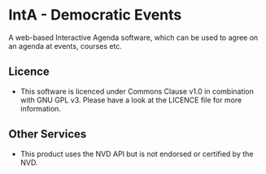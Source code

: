 # IntA - Democratic Events
A web-based Interactive Agenda software, which can be used to agree on an agenda at events, courses etc.

## Licence

- This software is licenced under Commons Clause v1.0 in combination with GNU GPL v3. Please have a look at the LICENCE
  file for more information.

## Other Services

- This product uses the NVD API but is not endorsed or certified by the NVD.